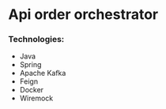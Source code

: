 # Api order orchestrator

### Technologies:
 - Java
 - Spring
 - Apache Kafka
 - Feign
 - Docker
 - Wiremock